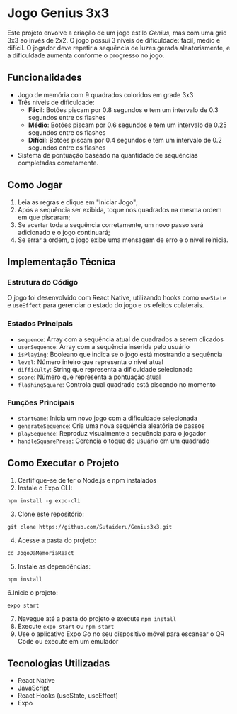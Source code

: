 # Jogo Genius 3x3

Este projeto envolve a criação de um jogo estilo *Genius*, mas com uma grid 3x3 ao invés de 2x2. O jogo possui 3 níveis de dificuldade: fácil, médio e difícil. O jogador deve repetir a sequência de luzes gerada aleatoriamente, e a dificuldade aumenta conforme o progresso no jogo.

## Funcionalidades

- Jogo de memória com 9 quadrados coloridos em grade 3x3
- Três níveis de dificuldade:
  - **Fácil**: Botões piscam por 0.8 segundos e tem um intervalo de 0.3 segundos entre os flashes
  - **Médio**: Botões piscam por 0.6 segundos e tem um intervalo de 0.25 segundos entre os flashes
  - **Difícil**: Botões piscam por 0.4 segundos e tem um intervalo de 0.2 segundos entre os flashes
- Sistema de pontuação baseado na quantidade de sequências completadas corretamente.

## Como Jogar

1. Leia as regras e clique em "Iniciar Jogo";
2. Após a sequência ser exibida, toque nos quadrados na mesma ordem em que piscaram;
3. Se acertar toda a sequência corretamente, um novo passo será adicionado e o jogo continuará;
4. Se errar a ordem, o jogo exibe uma mensagem de erro e o nível reinicia.

## Implementação Técnica

### Estrutura do Código

O jogo foi desenvolvido com React Native, utilizando hooks como `useState` e `useEffect` para gerenciar o estado do jogo e os efeitos colaterais.

### Estados Principais

- `sequence`: Array com a sequência atual de quadrados a serem clicados
- `userSequence`: Array com a sequência inserida pelo usuário
- `isPlaying`: Booleano que indica se o jogo está mostrando a sequência
- `level`: Número inteiro que representa o nível atual
- `difficulty`: String que representa a dificuldade selecionada
- `score`: Número que representa a pontuação atual
- `flashingSquare`: Controla qual quadrado está piscando no momento

### Funções Principais

- `startGame`: Inicia um novo jogo com a dificuldade selecionada
- `generateSequence`: Cria uma nova sequência aleatória de passos
- `playSequence`: Reproduz visualmente a sequência para o jogador
- `handleSquarePress`: Gerencia o toque do usuário em um quadrado

## Como Executar o Projeto

1. Certifique-se de ter o Node.js e npm instalados
2. Instale o Expo CLI:
```
npm install -g expo-cli
```
3. Clone este repositório:
```
git clone https://github.com/Sutaideru/Genius3x3.git
```
4. Acesse a pasta do projeto:
```
cd JogoDaMemoriaReact
```
5. Instale as dependências:
```
npm install
```
6.Inicie o projeto:
```
expo start
```
7. Navegue até a pasta do projeto e execute `npm install`
8. Execute `expo start` ou `npm start`
9. Use o aplicativo Expo Go no seu dispositivo móvel para escanear o QR Code ou execute em um emulador

## Tecnologias Utilizadas

- React Native
- JavaScript
- React Hooks (useState, useEffect)
- Expo
